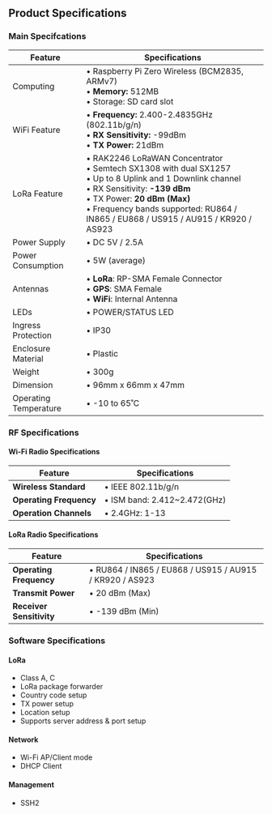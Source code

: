 ## Product Specifications

### Main Specifcations

| **Feature**           | **Specifications**                                                                                                                                                                                                                                      |
| --------------------- | ------------------------------------------------------------------------------------------------------------------------------------------------------------------------------------------------------------------------------------------------------- |
| Computing             | • Raspberry Pi Zero Wireless (BCM2835, ARMv7) <br>• **Memory:** 512MB <br>• Storage: SD card slot                                                                                                                                                               |
| WiFi Feature          | • **Frequency:** 2.400-2.4835GHz (802.11b/g/n) <br>• **RX Sensitivity:** -99dBm <br>• **TX Power:** 21dBm                                                                                                                                                       |
| LoRa Feature          | • RAK2246 LoRaWAN Concentrator <br>• Semtech SX1308 with dual SX1257 <br>• Up to 8 Uplink and 1 Downlink channel <br>• RX Sensitivity: **-139 dBm** <br>• TX Power: **20 dBm (Max)** <br>• Frequency bands supported: RU864 / IN865 / EU868 / US915 / AU915 / KR920 / AS923 |
| Power Supply          | • DC 5V / 2.5A                                                                                                                                                                                                                                          |
| Power Consumption     | • 5W (average)                                                                                                                                                                                                                                          |
| Antennas              | • **LoRa**: RP-SMA Female Connector <br>• **GPS**: SMA Female<br> • **WiFi**: Internal Antenna                                                                                                                                                                  |
| LEDs                  | • POWER/STATUS LED                                                                                                                                                                                                                                      |
| Ingress Protection    | • IP30                                                                                                                                                                                                                                                  |
| Enclosure Material    | • Plastic                                                                                                                                                                                                                                               |
| Weight                | • 300g                                                                                                                                                                                                                                                  |
| Dimension             | • 96mm x 66mm x 47mm                                                                                                                                                                                                                                    |
| Operating Temperature | • -10 to 65˚C                                                                                                                                                                                                                                           |

### RF Specifications

#### Wi-Fi Radio Specifications

| **Feature**             | **Specifications**           |
| ----------------------- | ---------------------------- |
| **Wireless Standard**   | • IEEE 802.11b/g/n           |
| **Operating Frequency** | • ISM band: 2.412~2.472(GHz) |
| **Operation Channels**  | • 2.4GHz: 1-13               |

#### LoRa Radio Specifications

| **Feature**              | **Specifications**                                      |
| ------------------------ | ------------------------------------------------------- |
| **Operating Frequency**  | • RU864 / IN865 / EU868 / US915 / AU915 / KR920 / AS923 |
| **Transmit Power**       | • 20 dBm (Max)                                          |
| **Receiver Sensitivity** | • -139 dBm (Min)                                        |

### Software Specifications

#### LoRa

- Class A, C
- LoRa package forwarder
- Country code setup
- TX power setup
- Location setup
- Supports server address & port setup

#### Network

- Wi-Fi AP/Client mode
- DHCP Client

#### Management

- SSH2
